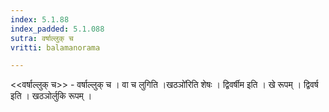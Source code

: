 ```yaml
---
index: 5.1.88
index_padded: 5.1.088
sutra: वर्षाल्लुक् च
vritti: balamanorama

---
```

<<वर्षाल्लुक् च>> - वर्षाल्लुक् च । वा च लुगिति ।खठञो॑रिति शेषः । द्विवर्षीम इति । खे रूपम् । द्विवर्ष इति । खठञोर्लुकि रूपम् । 